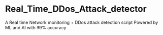 # Real_Time_DDos_Attack_detector
A Real time Network monitoring + DDos attack detection script Powered by ML and AI with 99% accuracy
